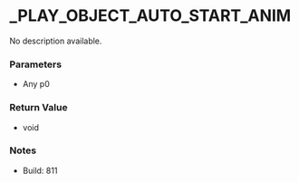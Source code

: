# _PLAY_OBJECT_AUTO_START_ANIM

No description available.

### Parameters
* Any p0

### Return Value
* void

### Notes
* Build: 811

